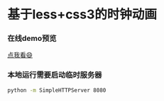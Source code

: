 # 基于less+css3的时钟动画

### 在线demo预览
[点我看😄](http://kissy-xxy.github.io/timer/)

### 本地运行需要启动临时服务器
```bash
python -m SimpleHTTPServer 8080
```

